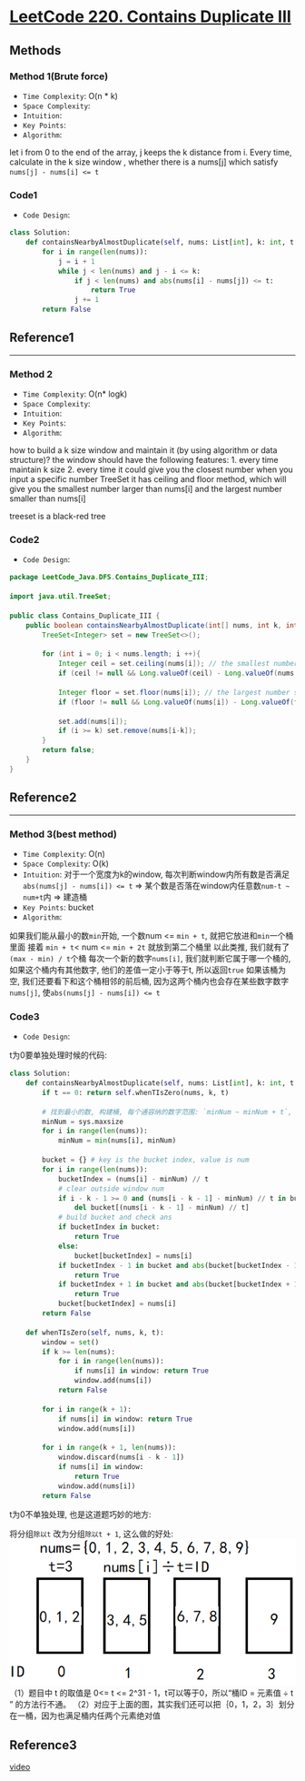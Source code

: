# [LeetCode 220. Contains Duplicate III](https://leetcode-cn.com/problems/contains-duplicate-iii/)

## Methods

### Method 1(Brute force)

* `Time Complexity`: O(n * k)
* `Space Complexity`:
* `Intuition`:
* `Key Points`:
* `Algorithm`:

let i from 0 to the end of the array, j keeps the k distance from i. Every time, calculate in the k size window  , whether there is a nums[j] which satisfy `nums[j] - nums[i] <= t`

### Code1

* `Code Design`:

```python
class Solution:
    def containsNearbyAlmostDuplicate(self, nums: List[int], k: int, t: int) -> bool:
        for i in range(len(nums)):
            j = i + 1
            while j < len(nums) and j - i <= k:
                if j < len(nums) and abs(nums[i] - nums[j]) <= t:
                    return True
                j += 1
        return False
```

## Reference1

----------------------

### Method 2

* `Time Complexity`: O(n* logk)
* `Space Complexity`:
* `Intuition`:
* `Key Points`:
* `Algorithm`:

how to build a k size window and maintain it (by using algorithm or data structure)?
the window should have the following features:
    1. every time maintain k size
    2. every time it could give you the closest number when you input a specific number
TreeSet
it has ceiling and floor method, which will give you the smallest number larger than nums[i] and the largest number smaller than nums[i]

treeset is a black-red tree

### Code2

* `Code Design`:

```java
package LeetCode_Java.DFS.Contains_Duplicate_III;

import java.util.TreeSet;

public class Contains_Duplicate_III {
    public boolean containsNearbyAlmostDuplicate(int[] nums, int k, int t) {
        TreeSet<Integer> set = new TreeSet<>();

        for (int i = 0; i < nums.length; i ++){
            Integer ceil = set.ceiling(nums[i]); // the smallest number larger than nums[i]
            if (ceil != null && Long.valueOf(ceil) - Long.valueOf(nums[i]) <= t) return true;

            Integer floor = set.floor(nums[i]); // the largest number smaller than nums[i]
            if (floor != null && Long.valueOf(nums[i]) - Long.valueOf(floor) <= t ) return true;

            set.add(nums[i]);
            if (i >= k) set.remove(nums[i-k]);
        }
        return false;
    }
}
```

## Reference2

----------------------

### Method 3(best method)

* `Time Complexity`: O(n)
* `Space Complexity`: O(k)
* `Intuition`:
对于一个宽度为k的window, 每次判断window内所有数是否满足`abs(nums[j] - nums[i]) <= t` => 某个数是否落在window内任意数`num-t ~ num+t`内 => 建造桶
* `Key Points`: bucket
* `Algorithm`:

如果我们能从最小的数`min`开始, 一个数num <= `min + t`, 就把它放进和`min`一个桶里面
接着 `min + t`< num <= `min + 2t` 就放到第二个桶里
以此类推, 我们就有了`(max - min) / t`个桶
每次一个新的数字`nums[i]`, 我们就判断它属于哪一个桶的, 如果这个桶内有其他数字, 他们的差值一定小于等于t, 所以返回`true`
如果该桶为空, 我们还要看下和这个桶相邻的前后桶, 因为这两个桶内也会存在某些数字数字`nums[j]`, 使`abs(nums[j] - nums[i]) <= t`

### Code3

* `Code Design`:

t为0要单独处理时候的代码:

```python
class Solution:
    def containsNearbyAlmostDuplicate(self, nums: List[int], k: int, t: int) -> bool:
        if t == 0: return self.whenTIsZero(nums, k, t)

        # 找到最小的数, 构建桶, 每个通容纳的数字范围: `minNum ~ minNum + t`, `minNum + t ~ minNum + 2t`, ...
        minNum = sys.maxsize
        for i in range(len(nums)):
            minNum = min(nums[i], minNum)

        bucket = {} # key is the bucket index, value is num
        for i in range(len(nums)):
            bucketIndex = (nums[i] - minNum) // t
            # clear outside window num
            if i - k - 1 >= 0 and (nums[i - k - 1] - minNum) // t in bucket:
                del bucket[(nums[i - k - 1] - minNum) // t]
            # build bucket and check ans
            if bucketIndex in bucket:
                return True
            else:
                bucket[bucketIndex] = nums[i]
            if bucketIndex - 1 in bucket and abs(bucket[bucketIndex - 1] - nums[i]) <= t:
                return True
            if bucketIndex + 1 in bucket and abs(bucket[bucketIndex + 1] - nums[i]) <= t:
                return True
            bucket[bucketIndex] = nums[i]
        return False

    def whenTIsZero(self, nums, k, t):
        window = set()
        if k >= len(nums):
            for i in range(len(nums)):
                if nums[i] in window: return True
                window.add(nums[i])
            return False

        for i in range(k + 1):
            if nums[i] in window: return True
            window.add(nums[i])

        for i in range(k + 1, len(nums)):
            window.discard(nums[i - k - 1])
            if nums[i] in window:
                return True
            window.add(nums[i])
        return False
```

t为0不单独处理, 也是这道题巧妙的地方:

将分组`除以t` 改为分组`除以t + 1`, 这么做的好处:
![66](../../Image/66.png)
（1）题目中 t 的取值是 0<= t <= 2^31 - 1，t可以等于0，所以“桶ID = 元素值 ÷ t ” 的方法行不通。
（2）对应于上面的图，其实我们还可以把｛0，1，2，3｝划分在一桶，因为也满足桶内任两个元素绝对值

## Reference3

[video](https://www.youtube.com/watch?v=yc4hCFzNNQc&t=840s)